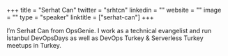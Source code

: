+++
title = "Serhat Can"
twitter = "srhtcn"
linkedin = ""
website = ""
image = ""
type = "speaker"
linktitle = ["serhat-can"]
+++

 I’m Serhat Can from OpsGenie. I work as a technical evangelist and run İstanbul DevOpsDays as well as DevOps Turkey & Serverless Turkey meetups in Turkey.
